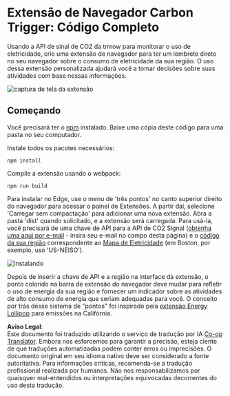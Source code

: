 <!--
CO_OP_TRANSLATOR_METADATA:
{
  "original_hash": "cbaf73f94a9ab4c680a10ef871e92948",
  "translation_date": "2025-08-25T23:53:01+00:00",
  "source_file": "5-browser-extension/solution/translation/README.es.md",
  "language_code": "br"
}
-->
# Extensão de Navegador Carbon Trigger: Código Completo

Usando a API de sinal de CO2 da tmrow para monitorar o uso de eletricidade, crie uma extensão de navegador para ter um lembrete direto no seu navegador sobre o consumo de eletricidade da sua região. O uso dessa extensão personalizada ajudará você a tomar decisões sobre suas atividades com base nessas informações.

![captura de tela da extensão](../../../../../translated_images/extension-screenshot.352c4c3ba54e4041ad2f6af749d562cc5705f527b5826efd53d11c3528f5ae45.br.png)

## Começando

Você precisará ter o [npm](https://npmjs.com) instalado. Baixe uma cópia deste código para uma pasta no seu computador.

Instale todos os pacotes necessários:

```
npm install
```

Compile a extensão usando o webpack:

```
npm run build
```

Para instalar no Edge, use o menu de 'três pontos' no canto superior direito do navegador para acessar o painel de Extensões. A partir daí, selecione 'Carregar sem compactação' para adicionar uma nova extensão. Abra a pasta 'dist' quando solicitado, e a extensão será carregada. Para usá-la, você precisará de uma chave de API para a API de CO2 Signal ([obtenha uma aqui por e-mail](https://www.co2signal.com/) - insira seu e-mail no campo desta página) e o [código da sua região](http://api.electricitymap.org/v3/zones) correspondente ao [Mapa de Eletricidade](https://www.electricitymap.org/map) (em Boston, por exemplo, uso 'US-NEISO').

![instalando](../../../../../translated_images/install-on-edge.8bd0ee3ca7dcda1c5334b5195603a43c864e3b38d088b03d57376d25e77b9459.br.png)

Depois de inserir a chave de API e a região na interface da extensão, o ponto colorido na barra de extensão do navegador deve mudar para refletir o uso de energia da sua região e fornecer um indicador sobre as atividades de alto consumo de energia que seriam adequadas para você. O conceito por trás desse sistema de "pontos" foi inspirado pela [extensão Energy Lollipop](https://energylollipop.com/) para emissões na Califórnia.

**Aviso Legal**:  
Este documento foi traduzido utilizando o serviço de tradução por IA [Co-op Translator](https://github.com/Azure/co-op-translator). Embora nos esforcemos para garantir a precisão, esteja ciente de que traduções automatizadas podem conter erros ou imprecisões. O documento original em seu idioma nativo deve ser considerado a fonte autoritativa. Para informações críticas, recomenda-se a tradução profissional realizada por humanos. Não nos responsabilizamos por quaisquer mal-entendidos ou interpretações equivocadas decorrentes do uso desta tradução.